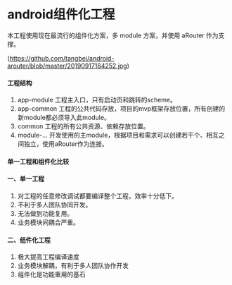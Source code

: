 # android组件化工程

本工程使用现在最流行的组件化方案，多 module 方案，并使用 aRouter 作为支撑。

(https://github.com/tangbei/android-arouter/blob/master/20190917184252.jpg)


#### 工程结构
1. app-module 工程主入口，只有启动页和跳转的scheme。
2. app-common 工程的公共代码存放，项目的mvp框架存放位置，所有创建的新module都必须导入此module。
3. common 工程的所有公共资源、依赖存放位置。
4. module-... 开发使用的主module，根据项目和需求可以创建若干个、相互之间独立，使用aRouter作为连接。

#### 单一工程和组件化比较

#### 一、单一工程
1. 对工程的任意修改调试都要编译整个工程，效率十分低下。
2. 不利于多人团队协同开发。
3. 无法做到功能复用。
4. 业务模块间耦合严重。

#### 二、组件化工程
1. 极大提高工程编译速度
2. 业务模块解耦，有利于多人团队协作开发
3. 组件化是功能重用的基石